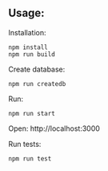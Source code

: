 ## Usage:
Installation:
```
npm install
npm run build
```
Create database:
```
npm run createdb
```
Run:
```
npm run start
```
Open:
http://localhost:3000

Run tests:
```
npm run test
```